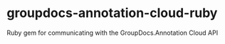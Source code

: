 # groupdocs-annotation-cloud-ruby
Ruby gem for communicating with the GroupDocs.Annotation Cloud API
